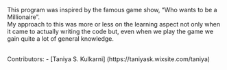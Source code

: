 This program was inspired by the famous game show, “Who wants to be a Millionaire”.
<br>
My approach to this was more or less on the learning aspect not only when it came to
actually writing the code but, even when we play the game we gain quite a lot of
general knowledge.

<br>
 Contributors: 
- [Taniya S. Kulkarni] (https://taniyask.wixsite.com/taniya)
